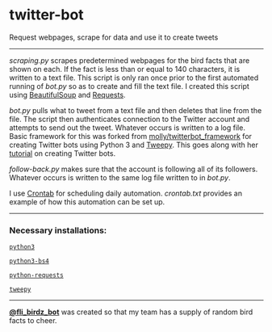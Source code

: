 # twitter-bot

Request webpages, scrape for data and use it to create tweets

---

<i>scraping.py</i> scrapes predetermined webpages for the bird facts that are shown on each. If the fact is less than or equal to 140 characters, it is written to a text file. This script is only ran once prior to the first automated running of <i>bot.py</i> so as to create and fill the text file. I created this script using [BeautifulSoup](https://www.crummy.com/software/BeautifulSoup/bs4/doc/) and [Requests](http://docs.python-requests.org/en/master/).

<i>bot.py</i> pulls what to tweet from a text file and then deletes that line from the file. The script then authenticates connection to the Twitter account and attempts to send out the tweet. Whatever occurs is written to a log file. Basic framework for this was forked from [molly/twitterbot_framework](https://github.com/molly/twitterbot_framework) for creating Twitter bots using Python 3 and [Tweepy](http://www.tweepy.org). This goes along with her [tutorial](http://blog.mollywhite.net/twitter-bots-pt2/) on creating Twitter bots.

<i>follow-back.py</i> makes sure that the account is following all of its followers. Whatever occurs is written to the same log file written to in <i>bot.py</i>.

I use [Crontab](http://crontab.org/) for scheduling daily automation. <i>crontab.txt</i> provides an example of how this automation can be set up.

---

<h3>Necessary installations:</h3>

[`python3`](https://docs.python.org/3/)

[`python3-bs4`](https://www.crummy.com/software/BeautifulSoup/bs4/doc/)

[`python-requests`](http://docs.python-requests.org/en/master/)

[`tweepy`](http://www.tweepy.org)

---

**[@fli_birdz_bot](https://twitter.com/fli_birdz_bot)** was created so that my team has a supply of random bird facts to cheer.

